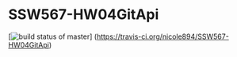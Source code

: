 # SSW567-HW04GitApi

[![build status of master](https://travis-ci.org/nicole894/SSW567-HW04GitApi.svg?branch=main)]
(https://travis-ci.org/nicole894/SSW567-HW04GitApi)
